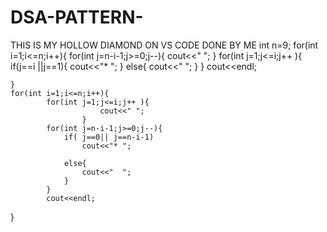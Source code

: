 # DSA-PATTERN-
THIS IS MY HOLLOW DIAMOND ON VS CODE DONE BY ME
int n=9;
    for(int i=1;i<=n;i++){
            for(int j=n-i-1;j>=0;j--){
                cout<<" ";
            }
            for(int j=1;j<=i;j++ ){
                if(j==i ||j==1){
                    cout<<"* ";
                }
                else{
                    cout<<"  ";
                }
            }
            cout<<endl;
            
            
    }
    for(int i=1;i<=n;i++){
            for(int j=1;j<=i;j++ ){
                        cout<<" ";
                    }
            for(int j=n-i-1;j>=0;j--){
                if( j==0|| j==n-i-1)
                    cout<<"* ";
                
                else{
                    cout<<"  ";
                }
            }
            cout<<endl;
}

